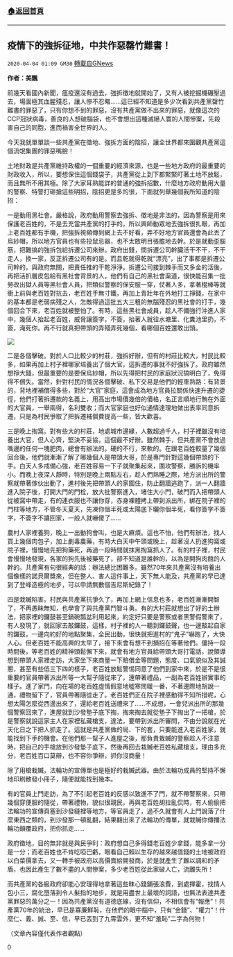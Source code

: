 ###  [:house:返回首頁](https://github.com/ourhimalayas/txt)
---

## 疫情下的強拆征地，中共作惡罄竹難書！
`2020-04-04 01:09 GM30` [轉載自GNews](https://gnews.org/zh-hant/160313/)

**作者：美飄**

前幾天看國內新聞，瘟疫還沒有過去，強拆徵地就開始了，又有人被挖掘機碾壓過去，場面極其血腥殘忍，讓人慘不忍睹……這已經不知道是多少次看到共產黨罄竹難書的罪惡了，只有你想不到的罪惡，沒有共產黨做不出來的罪惡，就像這次的CCP冠狀病毒，善良的人想破腦袋，也不會想出這種滅絕人寰的人間慘案，先殺害自己的同胞，進而禍害全世界的人。

今天我就單單談一些共產黨在徵地、強拆方面的陰招，讓全世界都來圍觀共產黨這個流氓集團的罪惡嘴臉！

土地財政是共產黨維持政權的一個重要的經濟來源，也是一些地方政府的最重要的財政收入，所以，要想保住這個錢袋子，共產黨從上到下都緊緊盯著土地不放鬆，而且無所不用其極。除了大家耳熟能詳的普通的強拆招數，什麼地方政府動用大量的警察、特警打砸搶這些明招，陰招更是多的很，下面就列舉幾個我所知道的陰招：

一是動用黑社會。嚴格說，政府動用警察去強拆、徵地是非法的，因為警察是用來保護老百姓的，不是去充當共產黨的打手的，所以興師動眾地去強拆很扎眼，再加上老百姓都有手機，把強拆視頻傳到網上去不好看，弄不好地方官員還會為此丟了烏紗帽，所以地方官員也有些投鼠忌器，也不太敢明目張膽地去幹。於是就動歪腦筋，把難搞的強拆包給拆遷公司來辦。政府出錢，問拆遷公司幹臟活干不干，不干走人，換一家，反正拆遷公司有的是。而且乾就得乾就“漂亮”，出了事都是拆遷公司幹的，與政府無關，把責任推的干乾淨淨。拆遷公司接到棘手而又多金的活後，再把活扒層皮包給有黑社會背景的人，他們有自己的黑社會渠道，很快能召集一批勞改出獄人員等黑社會人員，把類似警察的保安服一穿，仗著人多，拿著棍棒等就衝上前與老百姓對抗去，老百姓手無寸鐵，再加上青壯年在外地打工掙錢，在家中的基本都是老弱病殘之人，怎敵得過這批五大三粗的無腦殘忍的黑社會的打手，幾個回合下來，老百姓就被整怕了。有時，這些黑社會成員，趁人不備強行沖進人家中，幾個人抬起老百姓，威脅讓簽字，不簽，抬著人就往水塘里、化糞池里扔，不簽，淹死你。再不行就真把帶頭的弄殘弄死幾個，看哪個百姓還敢出頭。

![](https://s3-ap-northeast-1.amazonaws.com/news.guo.offload.media/wp-content/uploads/2020/04/02201034/image0-12.jpg)

二是各個擊破。對於人口比較少的村莊，強拆好辦，但有的村莊比較大，村民比較多，如果再加上村子裡哪家培養出了個大官，這拆遷的事就不好強拆了。政府雖然想掙大錢，但最重要的是要保烏紗帽，所以先得把村民的家庭狀況搞明白了，免得得不償失。當然，針對村民的情況各個擊破、私下交易是他們的輕車熟路：有背景的，背地裡補償得多些，對於“大官”家庭，這會成為地方官員拉關係快速升遷的捷徑，他們打著拆遷款的名義上，用高出市場價幾倍的價格，名正言順地行賄在外面的大官員，一舉兩得，名利雙收；而大官家庭也好似通情達理地做出表率同意拆遷，只是為村民爭取了把拆遷補償費提高一些，皆大歡喜。

三是晚上掏窩。對有些大的村莊，地處城市邊緣，人數超過千人，村子裡雖沒有培養出大官，但人心齊，堅決不妥協，這個最不好辦。雖然棘手，但共產黨不會放過嘴邊的任何一塊肥肉，總會有辦法的。硬的不行，來軟的。在跟老百姓較量了幾個回合後，他們就漸漸了解了哪幾個人是帶頭大哥，於是專門針對這幾個帶頭的下手。白天人多戒備心強，老百姓容易一下子就聚集起來，圍攻警察，勝訴的機率小。而晚上夜深人靜時，特別是晚上兩點左右，趁人們熟睡之際，地方派出所的警察就帶著傢伙出動了，進村後先把帶頭人的家圍住，防止翻牆逃跑了，派一人翻牆進入院子後，打開大門的門栓，放大批警察進入，堵住大小門，破門而入把帶頭人從被窩中帶走，有的連衣服也不讓你穿，赤身裸體拷上帶到派出所，綁在院子裡的門柱等地方，不管冬天夏天，先凍你個半死或太陽底下曬你個半死，看你簽字不簽字，不簽字不讓回家，一般人就嚇傻了……

農村人家裡養狗，晚上一出動狗會叫，也是大麻煩。這也不怕，他們有辦法，找人買上幾個肉包子，加上劇毒農藥，有時大白天中午頭或晚上，趁著沒人扔進狗窩或院子裡，慢慢地先把狗藥死，再過一段時間就抹黑掏窩抓人了。有的村子裡，村民會慢慢地發現，各家的狗先後被藥死了，卻不知道是誰幹的，以為是開狗肉館的人幹的。共產黨有句很經典的話：辦法總比困難多。雖然70年來共產黨沒有培養出個像樣的諾貝爾獎來，但在整人、害人這件事上，天下無人能及，共產黨的早已達到了登峰造極的地步，可以申請無數個吉尼斯紀錄了！

四是栽贓陷害。村民與共產黨抗爭久了，再加上網上信息也多，老百姓漸漸開智了，不再愚昧無知，也學會了與共產黨鬥智斗勇。有的大村莊就想出了好的土辦法，把家裡的鑼鼓甚至鍋碗瓢盆利用起來，約定好只要是警察或者黑警假警來了，有人發現了，就回家去敲鑼鼓，這樣，村子裡的人一聽到鑼鼓聲，也一邊敲起自家的鑼鼓，一邊向約好的地點聚集，全民出動，很快就把進村的“鬼子”嚇跑了，大快人心。但老百姓不能高興的太早了，接下來會有想不到損招在等著他們。僵持一段時間後，等老百姓的精神頭鬆懈下來，就會有地方官員給帶頭大哥打電話，說領導想到帶頭人家裡走訪，大家坐下來商量一下賠償金等問題，態度、口氣貌似及其誠懇，甚至有些低三下四的樣子，老百姓放鬆警惕同意了他們到家中來，於是不是很重要的官員帶著派出所等一大幫子隨從來了，還帶著禮品，一副為老百姓辦實事的樣子。進了家門，向在場的老百姓虛情假意地噓寒問暖一番，不著邊際地胡說一通，禮物留下了，官員帶著隨從走了。老百姓們正在院子裡感動得不知所措呢，心想太陽怎麼從西邊出來了，還給老百姓送禮來了……不成想，一會兒派出所的那幾個警察回來了，進屋就到沙發墊子底下掏，掏來掏去就從墊子下掏出了一把槍，於是警察就說這家主人在家裡私藏槍支，違法，要帶到派出所審問，不由分說就在光天化日之下把人抓走了。這就是共產黨做的局、下的套，只要能進入老百姓家，就能找到下手的機會。在他們那一幫子人進屋之後，那負責栽贓的警察趁人不注意時，把自己的手槍放到沙發墊子底下，然後再回去栽贓老百姓私藏槍支，理由多充分，老百姓百口莫辯，也不容你爭辯，抓你沒商量！

除了用槍栽贓，法輪功的宣傳單也是極好的栽贓武器。由於法輪功成員的堅持不懈地印刷散發小冊子，隨便就能找到幾本。

有的官員上門走訪，為了不引起老百姓的反感以致進不了門，就不帶警察來，只帶幾個穿便服的隨從，帶著禮物，貌似很親民，再與老百姓胡拉亂侃時，有人偷偷把法輪功的宣傳頁塞到沙發縫裡等地方，等官員走了，過不久就會有人上門說落了什麼東西之類的，到沙發那一頓亂翻，結果翻出來了法輪功的傳單，就栽贓你傳播法輪功顛覆政府，把你抓走……

政府徵地，目的無非就是與民爭利：政府想自己多得錢老百姓少拿錢，能多拿一分是一分；而老百姓也不肯吃啞巴虧，眼看自己賴以生存的越來越值錢的土地被政府以白菜價拿去，又一轉手被政府以高價賣給開發商，於是就產生了難以調和的矛盾，也因此產生了數不盡的人間慘案，多少老百姓從此家破人亡，流離失所！

而共產黨的各級政府卻能心安理得地拿著這些昧心錢鋪張浪費，到處揮霍，找情人包小三，腐化墮落到令人髮指的地步，就是用盡世上最壞的詞語，也無法表達共產黨罪惡的萬分之一！因為共產黨沒有道德底線，沒有信仰，不相信會有“報應”！共產黨70年的統治，早已是寡廉鮮恥，在他們的眼中腦中，只有“金錢”、“權力”！什麼仁、義、誠、至、信，早已丟到了九霄雲外，更不知“羞恥”二字為何物！

（文章內容僅代表作者觀點）

0
